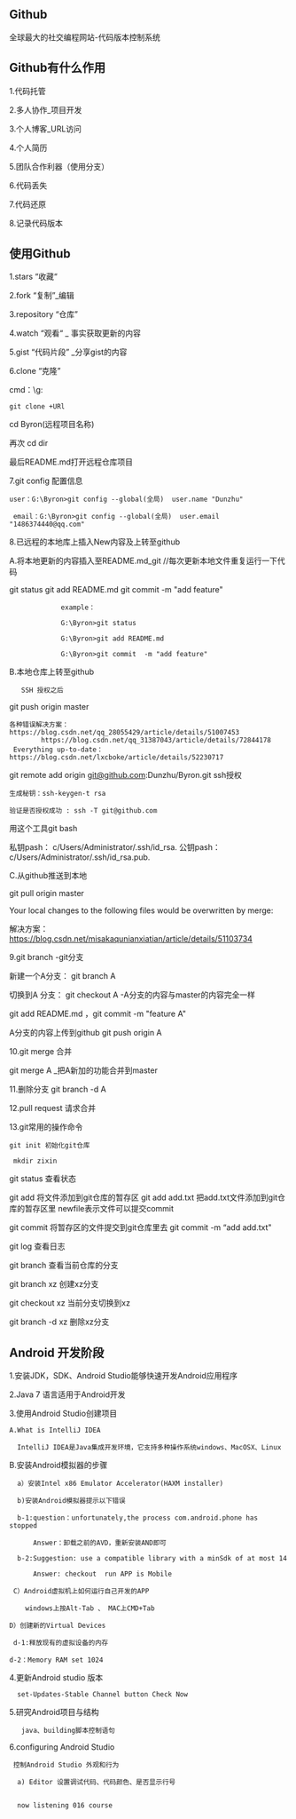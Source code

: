 ## Github

全球最大的社交编程网站-代码版本控制系统


## Github有什么作用

1.代码托管

2.多人协作_项目开发

3.个人博客_URL访问

4.个人简历

5.团队合作利器（使用分支）

6.代码丢失

7.代码还原

8.记录代码版本

## 使用Github 

 1.stars “收藏“

 2.fork  “复制”_编辑

 3.repository “仓库”
  
 4.watch  “观看“ _
 事实获取更新的内容

5.gist “代码片段” _分享gist的内容

6.clone “克隆”

  cmd：\g:

    git clone +URl

  cd Byron(远程项目名称)


   再次 cd dir

最后README.md打开远程仓库项目

7.git config 配置信息

    user：G:\Byron>git config --global(全局)  user.name "Dunzhu"
    
     email：G:\Byron>git config --global(全局)  user.email "1486374440@qq.com"


8.已远程的本地库上插入New内容及上转至github

A.将本地更新的内容插入至README.md_git   //每次更新本地文件重复运行一下代码

   git status     git add README.md   git commit  -m "add feature"

                 example：

                 G:\Byron>git status 
           
                 G:\Byron>git add README.md 

                 G:\Byron>git commit  -m "add feature"
B.本地仓库上转至github

       SSH 授权之后

git push  origin master  

    各种错误解决方案：https://blog.csdn.net/qq_28055429/article/details/51007453
            https://blog.csdn.net/qq_31387043/article/details/72844178
     Everything up-to-date：https://blog.csdn.net/lxcboke/article/details/52230717

git remote add origin git@github.com:Dunzhu/Byron.git
  ssh授权 

    生成秘钥：ssh-keygen-t rsa

    验证是否授权成功 : ssh -T git@github.com

   用这个工具git bash 

  私钥pash： c/Users/Administrator/.ssh/id_rsa.
  公钥pash： c/Users/Administrator/.ssh/id_rsa.pub.

C.从github推送到本地

 git pull  origin master

Your local changes to the following files would be overwritten by merge:

解决方案：https://blog.csdn.net/misakaqunianxiatian/article/details/51103734

9.git 	branch -git分支	
  
新建一个A分支： git branch A 

切换到A 分支： git checkout A -A分支的内容与master的内容完全一样

 git add README.md ，git commit  -m "feature A"

A分支的内容上传到github git push origin A 

10.git merge   合并

  git merge A _把A新加的功能合并到master


11.删除分支 git branch -d A 

12.pull request 请求合并

13.git常用的操作命令

    git init 初始化git仓库

     mkdir zixin
    
   git status 查看状态

   git  add  将文件添加到git仓库的暂存区  git add add.txt 把add.txt文件添加到git仓库的暂存区里 newfile表示文件可以提交commit

   git commit 将暂存区的文件提交到git仓库里去 git commit -m “add add.txt"

   git log  查看日志
    
   git branch 查看当前仓库的分支

   git branch xz 创建xz分支

   git checkout xz 当前分支切换到xz

   git  branch -d xz 删除xz分支

## Android 开发阶段

  1.安装JDK，SDK、Android Studio能够快速开发Android应用程序

  2.Java 7 语言适用于Android开发

  3.使用Android Studio创建项目
   
    A.What is IntelliJ IDEA
    
      IntelliJ IDEA是Java集成开发环境，它支持多种操作系统windows、MacOSX、Linux
    
   B.安装Android模拟器的步骤
    
      a）安装Intel x86 Emulator Accelerator(HAXM installer)
      
      b)安装Android模拟器提示以下错误

      b-1:question：unfortunately,the process com.android.phone has stopped

          Answer：卸载之前的AVD，重新安装AND即可
    
      b-2:Suggestion: use a compatible library with a minSdk of at most 14

          Answer: checkout  run APP is Mobile

     C）Android虚拟机上如何运行自己开发的APP
       
        windows上按Alt-Tab 、 MAC上CMD+Tab

    D）创建新的Virtual Devices
   
     d-1:释放现有的虚拟设备的内存
     
    d-2：Memory RAM set 1024

  4.更新Android studio 版本 
 
      set-Updates-Stable Channel button Check Now

  5.研究Android项目与结构
   
       java、building脚本控制语句

  6.configuring Android Studio
    
     控制Android Studio 外观和行为

      a) Editor 设置调试代码、代码颜色、是否显示行号


      now listening 016 course

    
    

  
















